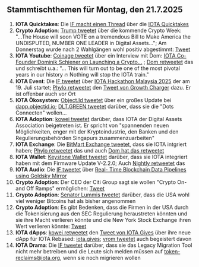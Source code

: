 ## Stammtischthemen für Montag, den 21.7.2025

1. **IOTA Quicktakes**: Die [IF macht einen Thread](https://x.com/iota/status/1945083989267448072) über die [IOTA Quicktakes](https://youtu.be/rSYcR2PWYtI)
2. **Crypto Adoption**: [Trump tweetet](https://x.com/TrumpTruthOnX/status/1945144268357804516) über die kommende Crypto Week: "...The House will soon VOTE on a tremendous Bill to Make America the UNDISPUTED, NUMBER ONE LEADER in Digital Assets..."; Am Donnerstag wurde nach 2 Wahlgängen wohl positiv abgestimmt: [Tweet](https://x.com/Vivek4real_/status/1945533850257342960)
3. **IOTA Youtube**: [Coinage tweetet](https://x.com/coinage_media/status/1945231346692923596) über ein Interview mit Dom: [IOTA Co-Founder Dominik Schiener on Launching a Crypto...](https://youtu.be/mSEZiHwvYnE?si=y8gFZpK9_OtqrKFw) ; [Dom retweetet](https://x.com/DomSchiener/status/1945466858745762080) das und schreibt u.a.: "... This will turn out to be one of the most pivotal years in our history 🔥 Nothing will stop the IOTA train."
4. **IOTA Event**: Die [IF tweetet](https://x.com/iota/status/1945468468565811257) über [IOTA Hackathon Malaysia 2025](https://lu.ma/6d0xwfqw) der am 19. Juli startet; [Phylo retweetet](https://x.com/PhyloIota/status/1945801891314888949) den [Tweet von Growth Charger](https://x.com/growthcharger_/status/1923193666178290083) dazu. Er ist offenbar auch vor Ort
5. **IOTA Ökosystem**: [Object.Id tweetet](https://x.com/ObjectID_io/status/1945509560015368660) über ein großes Update bei [dapp.objectid.io](http://dapp.objectid.io/); [DLT.GREEN tweetet](https://x.com/dlt_green/status/1945533270676181298) darüber, dass sie die "Dots Connecten" wollen...
6. **IOTA Adoption**: [kowei tweetet](https://x.com/kowei1995/status/1945740221636849725) darüber, dass IOTA der Digital Assets Association beigetreten ist. Er spricht von "spannenden neuen Möglichkeiten, enger mit der Kryptoindustrie, den Banken und den Regulierungsbehörden Singapurs zusammenzuarbeiten"
7. **IOTA Exchange**: Die [BitMart Exchange tweetet](https://x.com/BitMartExchange/status/1945445430193463758), dass sie IOTA intgriert haben; [Phylo retweetet](https://x.com/PhyloIota/status/1945488340675076230) das und auch [Dom hat das retweetet](https://x.com/DomSchiener/status/1945476601279381645)
8. **IOTA Wallet**: [Keystone Wallet tweetet](https://x.com/KeystoneWallet/status/1945468471871152308) darüber, dass sie IOTA integriert haben mit dem Firmware Update V-2.2.0; Auch [Nightly retweetet](https://x.com/Nightly_app/status/1945473651614052355) das
9. **IOTA Audio**: Die [IF tweetet](https://x.com/iota/status/1945483560103600575) über [Real- Time Blockchain Data Pipelines using Goldsky Mirror](https://youtube.com/live/H8FS1vUuRV0)
10. **Crypto Adoption**: Der CEO der Citi Group sagt sie wollen "Crypto On- and Off Ramps" ermöglichen: [Tweet](https://x.com/Vivek4real_/status/1945397723072532768)
11. **Crypto Adoption**: [Senator Lummis tweetet](https://x.com/SenLummis/status/1945578868665917535) darüber, dass die USA wohl viel weniger Bitcoins hat als bisher angenommen
12. **Crypto Adoption**: Es gibt Bedenken, dass die Firmen in der USA durch die Tokenisierung aus den SEC Regulierung heraustreten könnten und sie ihre Macht verlieren könnte und die New York Stock Exchange ihren Wert verlieren könnte: [Tweet](https://x.com/WatcherGuru/status/1945667844219277644)
13. **IOTA dApps**: [kowei retweetet](https://x.com/kowei1995/status/1945748796111204526) den [Tweet von IOTA Gives](https://x.com/IotaGives/status/1945744303474553254) über ihre neue dApp für IOTA Rebased: [iota.gives](https://iota.gives); [vrom tweetet](https://x.com/Vrom14286662/status/1945788433466642888) auch begeistert davon
14. **IOTA Drama**: Die [IF tweetet](https://x.com/iota/status/1945821199893668087) darüber, dass sie das Legacy Migration Tool nicht mehr betreiben und die Leute sich melden müssen auf [token-reclaims@iota.org](token-reclaims@iota.org), wenn sie noch migrieren wollen
